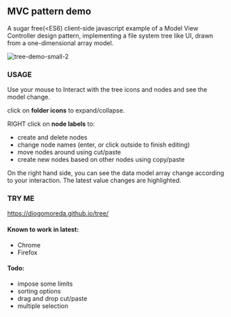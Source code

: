 ## MVC pattern demo

A sugar free(&lt;ES6) client-side javascript example of a Model View Controller design pattern, implementing a file system tree like UI, drawn from a one-dimensional array model.

![tree-demo-small-2](https://github.com/diogomoreda/tree/assets/6032350/5806f0c5-f18c-450a-a723-71734c99826a)


### USAGE
Use your mouse to Interact with the tree icons and nodes and see the model change.

click on **folder icons** to expand/collapse.

RIGHT click on **node labels** to:
            
- create and delete nodes
- change node names (enter, or click outside to finish editing)
- move nodes around using cut/paste
- create new nodes based on other nodes using copy/paste

On the right hand side, you can see the data model array change according to your interaction. The latest value changes are highlighted.

### TRY ME
<https://diogomoreda.github.io/tree/>

#### Known to work in latest:
- Chrome
- Firefox

#### Todo:
- impose some limits
- sorting options
- drag and drop cut/paste
- multiple selection
